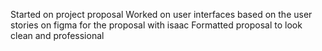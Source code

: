 Started on project proposal
Worked on user interfaces based on the user stories on figma for the proposal with isaac
Formatted proposal to look clean and professional 
